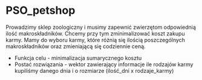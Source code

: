 # PSO_petshop

Prowadzimy sklep zoologiczny i musimy zapewnić zwierzętom odpowiednią ilość makroskładników. Chcemy przy tym zminimalizować koszt zakupu karmy. Mamy do wyboru karmy, które różnią się ilością poszczególnych makroskładników oraz zmieniającą się codziennie ceną. 
 
- Funkcja celu - minimalizacja sumarycznego kosztu
- Postać rozwiązania - wektor zawierający informacje ile rodzajów karmy kupiliśmy danego dnia i o rozmiarze (ilość_dni x rodzaje_karmy)  
